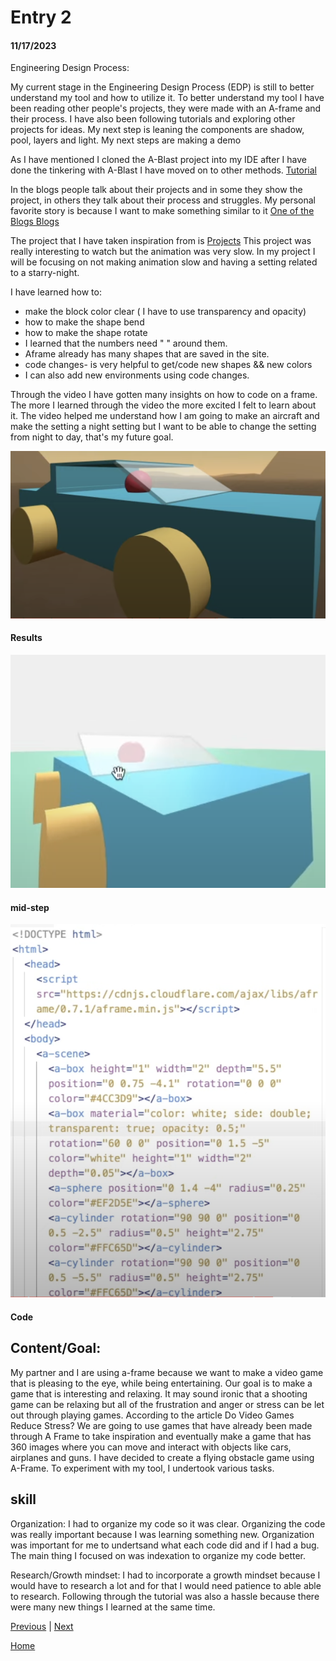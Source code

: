 # Entry 2
#### 11/17/2023


Engineering Design Process:




My current stage in the Engineering Design Process (EDP) is still to better understand my tool and how to utilize it. To better understand my tool I have been reading other people's projects, they were made with an A-frame and their process. I have also been following tutorials  and exploring other projects for ideas. My next step is leaning the components are shadow, pool, layers and light. My next steps are making a demo 



As I have mentioned I cloned the A-Blast project into my IDE after I have done the tinkering with A-Blast I have moved on to other methods. [Tutorial ](https://www.youtube.com/watch?v=y5SZCYT0Zwo)






In the blogs people talk about their projects and in some they show the project, in others they talk about their process and struggles. My personal favorite story is because I want to make something similar to it
[One of the Blogs ](https://markpescecodex.com/we5/na.html)
[Blogs ](https://aframe.io/blog/newsletter2/)


The project that I have taken inspiration from is
[Projects](https://www.kodub.com/apps/planetsbyearth)
This project was really interesting to watch but the animation was very slow. In my project I will be focusing on not making animation slow and having a setting related to a starry-night.


I have learned how to:
* make the block color clear ( I have to use transparency and opacity)
* how to make the shape bend
* how to make the shape rotate
* I learned that the numbers need " " around them.
* Aframe already has many shapes that are saved in the site.
* code changes- is very helpful to get/code new shapes && new colors
* I can also add new environments using code changes.


Through the video I have gotten many insights on how to code on a frame. The more I learned through the video the more excited I felt to learn about it. The video helped me understand how I am going to make an aircraft and make the setting a night setting but I want to be able to change the setting from night to day, that's my future goal.








![](car.png)


#### Results
![](zoom.png)


#### mid-step


![](code.png)


#### Code


## Content/Goal:


My partner and I are using a-frame  because we want to make a video game that is pleasing to the eye, while being entertaining. Our goal is to make a game that is interesting and relaxing. It may sound ironic that a shooting game can be relaxing but all of the frustration and anger or stress can be let out through playing games. According to the article Do Video Games Reduce Stress? We are going to use games that have already been made through A Frame to take inspiration and eventually make a game that has 360 images where you can move and interact with objects like cars, airplanes and guns. I have decided to create a flying obstacle game using A-Frame. To experiment with my tool, I undertook various tasks.



## skill
Organization: I had to organize my code so it was clear. Organizing the code was really important because I was learning something new. Organization was important for me to undertsand what each code did and if I had a bug. The main thing I focused on was indexation to organize my code better. 

Research/Growth mindset: I had to incorporate a growth mindset because I would have to research a lot and for that I would need patience to able able to research. Following through the tutorial was also a hassle because there were many new things I learned at the same time.




[Previous](entry01.md) | [Next](entry03.md)


[Home](../README.md)



